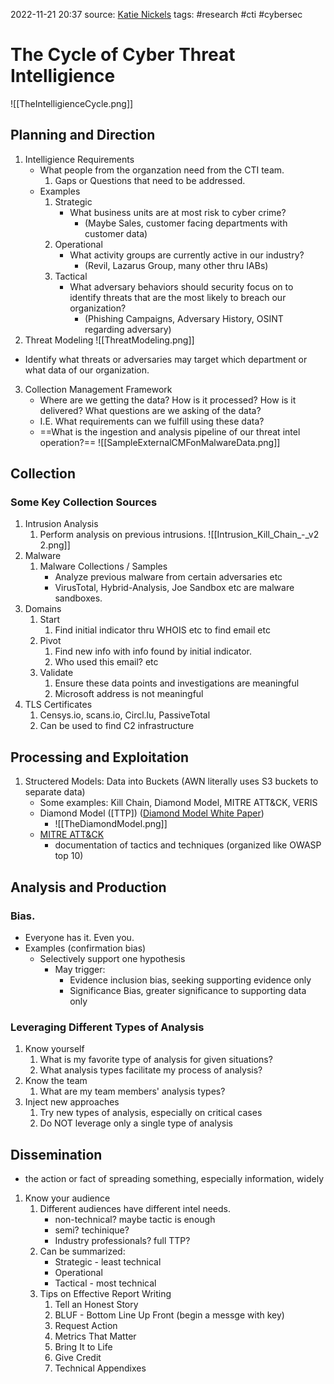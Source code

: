 2022-11-21 20:37
source: [Katie Nickels](https://www.youtube.com/watch?v=J7e74QLVxCk)
tags: #research #cti #cybersec


# The Cycle of Cyber Threat Intelligience

![[TheIntelligienceCycle.png]]

## Planning and Direction

1. Intelligience Requirements
	- What people from the organzation need from the CTI team.
		1. Gaps or Questions that need to be addressed.
	- Examples
		1. Strategic
			 - What business units are at most risk to cyber crime?
				 - (Maybe Sales, customer facing departments with customer data)
		 2. Operational
			 - What activity groups are currently active in our industry?
				 - (Revil, Lazarus Group, many other thru IABs)
		 3. Tactical
			 - What adversary behaviors should security focus on to identify threats that are the most likely to breach our organization?
				 - (Phishing Campaigns, Adversary History, OSINT regarding adversary)
2. Threat Modeling
 ![[ThreatModeling.png]]
- Identify what threats or adversaries may target which department or what data of our organization.

3. Collection Management Framework
	 - Where are we getting the data? How is it processed? How is it delivered? What questions are we asking of the data?
	 - I.E. What requirements can we fulfill using these data?
	 - ==What is the ingestion and analysis pipeline of our threat intel operation?==
	 ![[SampleExternalCMFonMalwareData.png]]

## Collection
### Some Key Collection Sources
1. Intrusion Analysis
	1. Perform analysis on previous intrusions.
		![[Intrusion_Kill_Chain_-_v2 2.png]]
2. Malware
	1. Malware Collections / Samples
		- Analyze previous malware from certain adversaries etc
		- VirusTotal, Hybrid-Analysis, Joe Sandbox etc are malware sandboxes.
3. Domains
	1. Start
		 1. Find initial indicator thru WHOIS etc to find email etc
	2. Pivot
		 1. Find new info with info found by initial indicator.
		 2. Who used this email? etc
	3. Validate
		 1. Ensure these data points and investigations are meaningful
		 2. Microsoft address is not meaningful
4. TLS Certificates
	1. Censys.io, scans.io, Circl.lu, PassiveTotal
	2. Can be used to find C2 infrastructure

## Processing and Exploitation

1. Structered Models: Data into Buckets (AWN literally uses S3 buckets to separate data)
	- Some examples: Kill Chain, Diamond Model, MITRE ATT&CK, VERIS
	- Diamond Model ([TTP]) ([Diamond Model White Paper](https://www.activeresponse.org/wp-content/uploads/2013/07/diamond.pdf))
		- ![[TheDiamondModel.png]]
	- [MITRE ATT&CK](https://attack.mitre.org/matrices/enterprise/)
		- documentation of tactics and techniques (organized like OWASP top 10)

## Analysis and Production

### Bias.
- Everyone has it. Even you. 
- Examples (confirmation bias)
	- Selectively support one hypothesis
		- May trigger: 
			- Evidence inclusion bias, seeking supporting evidence only
			- Significance Bias, greater significance to supporting data only
### Leveraging Different Types of Analysis
1. Know yourself
	1. What is my favorite type of analysis for given situations?
	2. What analysis types facilitate my process of analysis?
2. Know the team
	1. What are my team members' analysis types?
3. Inject new approaches
	1. Try new types of analysis, especially on critical cases
	2. Do NOT leverage only a single type of analysis

## Dissemination 
- the action or fact of spreading something, especially information, widely

1. Know your audience
	1. Different audiences have different intel needs.
		 - non-technical? maybe tactic is enough
		 - semi? techinique?
		 - Industry professionals? full TTP?
	2. Can be summarized:
		- Strategic - least technical
		- Operational
		- Tactical - most technical
	3. Tips on Effective Report Writing
		1. Tell an Honest Story
		2. BLUF - Bottom Line Up Front (begin a messge with key)
		3. Request Action
		4. Metrics That Matter
		5. Bring It to Life
		6. Give Credit
		7. Technical Appendixes